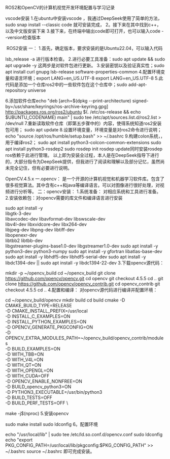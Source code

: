 ROS2和OpenCV的计算机视觉开发环境配置与学习记录

vscode安装
1.在ubuntu中安装vscode ，我通过DeepSeek使用了简单的方法，
sudo snap install --classic code
就可安装完成，
2。接下来在其中找到c++，以及中文版安装下来
3.接下来，在终端中输出code即可打开，也可以输入code --version检查版本

﻿
ROS2安装
一：
1.首先，确定版本，要求安装的是Ubuntu22.04，可以输入代码

lsb_release -a
进行版本检查。
2.进行必要工具准备：sudo apt update && sudo apt upgrade -y
这两步是对软件包进行更新。
3.安装密钥以及验证真实性；sudo apt install curl gnupg lsb-release software-properties-common
4.配置环境变量和语言环境；export LANG=en_US.UTF-8
export LANG=en_US.UTF-8
5.此代码是添加一个仓库ros2中的一些软件包在这个仓库中；sudo add-apt-repository universe

6.添加软件仓库echo "deb [arch=$(dpkg --print-architecture) signed-by=/usr/share/keyrings/ros-archive-keyring.gpg] http://packages.ros.org/ros2/ubuntu $(. /etc/os-release && echo $UBUNTU_CODENAME) main" | sudo tee /etc/apt/sources.list.d/ros2.list > /dev/null
7.重新读取软件仓库（即第五步骤中的）内容，使得系统知道ros2安装包可用；
sudo apt update
8.设置环境变量，环境变量是对ros2命令进行说明；
echo "source /opt/ros/humble/setup.bash" >> ~/.bashrc
9.构建colon系统，，用于编译ros2；
sudo apt install python3-colcon-common-extensions
sudo apt install python3-rosdep2
sudo rosdep init
rosdep update同时安装rosdep ros依赖于此进行管理。
以上即为安装全过程，本人是在DeepSeek指导下进行的，大部分指令为DeepSeek提供，但我进行了阅读和理解以及部分记忆，虽然尚未完全记住，但有必要进行说明。









OpenCV.4.5.x
一.opencv：
是一个开源的计算机视觉和机器学习软件库。包含了很多视觉算法。其中含有c++和java等编译语言。可以对图像进行很好处理，对视频进行分析等。
二：opencv安装：
1.系统准备：
对相应系统和工具进行准备。
2.安装依赖包：对opencv需要的库文件和编译语言进行安装

sudo apt install -y \
    libgtk-3-dev \
    libavcodec-dev libavformat-dev libswscale-dev \
    libv4l-dev libxvidcore-dev libx264-dev \
    libjpeg-dev libpng-dev libtiff-dev \
    libopenexr-dev \
    libtbb2 libtbb-dev \
    libgstreamer-plugins-base1.0-dev libgstreamer1.0-dev
sudo apt install -y python3-dev python3-numpy
sudo apt install -y gfortran libatlas-base-dev
sudo apt install -y libhdf5-dev libhdf5-serial-dev
sudo apt install -y libdc1394-dev || sudo apt install -y libdc1394-22-dev
3.下载opencv源代码：

mkdir -p ~/opencv_build
cd ~/opencv_build
git clone https://github.com/opencv/opencv.git
cd opencv
git checkout 4.5.5
cd ..
git clone https://github.com/opencv/opencv_contrib.git
cd opencv_contrib
git checkout 4.5.5
cd ..
4.配置和编译：
对opencv源代码进行编译并配置环境：

cd ~/opencv_build/opencv
mkdir build
cd build
cmake -D CMAKE_BUILD_TYPE=RELEASE \
    -D CMAKE_INSTALL_PREFIX=/usr/local \
    -D INSTALL_C_EXAMPLES=ON \
    -D INSTALL_PYTHON_EXAMPLES=ON \
    -D OPENCV_GENERATE_PKGCONFIG=ON \
    -D OPENCV_EXTRA_MODULES_PATH=~/opencv_build/opencv_contrib/modules \
    -D BUILD_EXAMPLES=ON \
    -D WITH_TBB=ON \
    -D WITH_V4L=ON \
    -D WITH_QT=ON \
    -D WITH_OPENGL=ON \
    -D WITH_CUDA=OFF \
    -D OPENCV_ENABLE_NONFREE=ON \
    -D BUILD_opencv_python3=ON \
    -D PYTHON3_EXECUTABLE=/usr/bin/python3 \
    -D BUILD_TESTS=OFF \
    -D BUILD_PERF_TESTS=OFF \
   
make -j$(nproc)
5.安装opencv

sudo make install
sudo ldconfig
6。配置环境


echo "/usr/local/lib" | sudo tee /etc/ld.so.conf.d/opencv.conf
sudo ldconfig
echo "export PKG_CONFIG_PATH=/usr/local/lib/pkgconfig:\$PKG_CONFIG_PATH" >> ~/.bashrc
source ~/.bashrc
即可完成安装。


